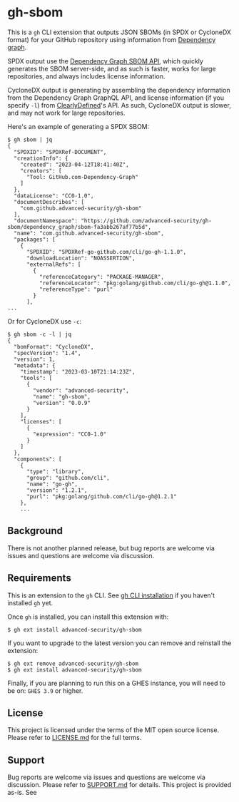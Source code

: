 # gh-sbom

This is a `gh` CLI extension that outputs JSON SBOMs (in SPDX or CycloneDX format) for your GitHub repository using information from [Dependency graph](https://docs.github.com/en/code-security/supply-chain-security/understanding-your-software-supply-chain/about-the-dependency-graph).

SPDX output use the [Dependency Graph SBOM API](https://docs.github.com/en/rest/dependency-graph/sboms?apiVersion=2022-11-28), which quickly generates the SBOM server-side, and as such is faster, works for large repositories, and always includes license information.

CycloneDX output is generating by assembling the dependency information from the Dependency Graph GraphQL API, and license information (if you specify `-l`) from [ClearlyDefined](https://clearlydefined.io/)'s API. As such, CycloneDX output is slower, and may not work for large repositories.

Here's an example of generating a SPDX SBOM:
```
$ gh sbom | jq
{
  "SPDXID": "SPDXRef-DOCUMENT",
  "creationInfo": {
    "created": "2023-04-12T18:41:40Z",
    "creators": [
      "Tool: GitHub.com-Dependency-Graph"
    ]
  },
  "dataLicense": "CC0-1.0",
  "documentDescribes": [
    "com.github.advanced-security/gh-sbom"
  ],
  "documentNamespace": "https://github.com/advanced-security/gh-sbom/dependency_graph/sbom-fa3abb267af77b5d",
  "name": "com.github.advanced-security/gh-sbom",
  "packages": [
    {
      "SPDXID": "SPDXRef-go-github.com/cli/go-gh-1.1.0",
      "downloadLocation": "NOASSERTION",
      "externalRefs": [
        {
          "referenceCategory": "PACKAGE-MANAGER",
          "referenceLocator": "pkg:golang/github.com/cli/go-gh@1.1.0",
          "referenceType": "purl"
        }
      ],
...
```

Or for CycloneDX use `-c`:
```
$ gh sbom -c -l | jq
{
  "bomFormat": "CycloneDX",
  "specVersion": "1.4",
  "version": 1,
  "metadata": {
    "timestamp": "2023-03-10T21:14:23Z",
    "tools": [
      {
        "vendor": "advanced-security",
        "name": "gh-sbom",
        "version": "0.0.9"
      }
    ],
    "licenses": [
      {
        "expression": "CC0-1.0"
      }
    ]
  },
  "components": [
    {
      "type": "library",
      "group": "github.com/cli",
      "name": "go-gh",
      "version": "1.2.1",
      "purl": "pkg:golang/github.com/cli/go-gh@1.2.1"
    },
    ...
```

## Background

There is not another planned release, but bug reports are welcome via issues and questions are welcome via discussion.

## Requirements

This is an extension to the `gh` CLI. See [gh CLI installation](https://github.com/cli/cli#installation) if you haven't installed `gh` yet.

Once `gh` is installed, you can install this extension with:
```
$ gh ext install advanced-security/gh-sbom
```

If you want to upgrade to the latest version you can remove and reinstall the extension:
```
$ gh ext remove advanced-security/gh-sbom
$ gh ext install advanced-security/gh-sbom
```

Finally, if you are planning to run this on a GHES instance, you will need to be on: `GHES 3.9` or higher.

## License

This project is licensed under the terms of the MIT open source license. Please refer to [LICENSE.md](./LICENSE.md) for the full terms.

## Support

Bug reports are welcome via issues and questions are welcome via discussion. Please refer to [SUPPORT.md](./SUPPORT.md) for details.
This project is provided as-is. See
